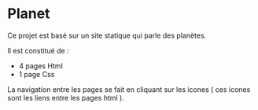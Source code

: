 # Planet
Ce projet est basé sur un site statique qui parle des planètes.

Il est constitué de :

- 4 pages Html
- 1 page Css

La navigation entre les pages se fait en cliquant sur les icones ( ces icones sont les liens entre les pages html ).





